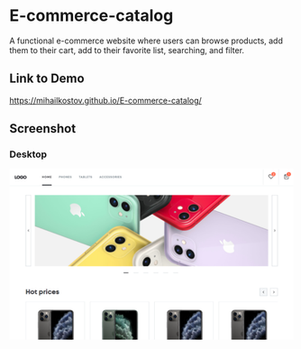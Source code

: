 # E-commerce-catalog
A functional e-commerce website where users can browse products, add them to their cart, add to their favorite list, searching, and filter.
## Link to Demo
https://mihailkostov.github.io/E-commerce-catalog/
## Screenshot
### Desktop
![](https://github.com/MihailKostov/images/blob/master/Catalog-1.PNG)
